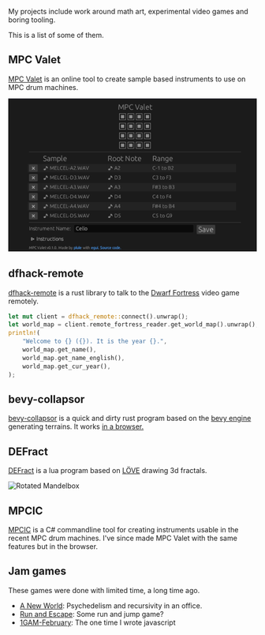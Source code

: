 My projects include work around math art, experimental video games and boring tooling.

This is a list of some of them.

## MPC Valet

[MPC Valet](https://plule.github.io/mpc_valet/) is an online tool to create sample based instruments to use on MPC drum machines.

![capture](https://raw.githubusercontent.com/plule/mpc_valet/main/assets/capture.png)

## dfhack-remote

[dfhack-remote](https://github.com/plule/dfhack-remote) is a rust library to talk to the [Dwarf Fortress](http://www.bay12games.com/dwarves/) video game remotely.

```rust
let mut client = dfhack_remote::connect().unwrap();
let world_map = client.remote_fortress_reader.get_world_map().unwrap();
println!(
    "Welcome to {} ({}). It is the year {}.",
    world_map.get_name(),
    world_map.get_name_english(),
    world_map.get_cur_year(),
);
```

## bevy-collapsor

[bevy-collapsor](https://github.com/plule/bevy-collapsor) is a quick and dirty rust program based on the [bevy engine](https://bevyengine.org/) generating terrains. It works [in a browser.](https://plule.github.io/bevy-collapsor/)

## DEFract

[DEFract](https://github.com/plule/DEFract) is a lua program based on [LÖVE](https://love2d.org/) drawing 3d fractals.

![Rotated Mandelbox](http://i.imgur.com/Vshm6.jpg)

## MPCIC

[MPCIC](https://github.com/plule/MPCIC) is a C# commandline tool for creating instruments usable in the recent MPC drum machines. I've since made MPC Valet with the same features but in the browser.

## Jam games

These games were done with limited time, a long time ago.

- [A New World](https://github.com/plule/A-New-World): Psychedelism and recursivity in an office.
- [Run and Escape](https://github.com/plule/LD48-24): Some run and jump game?
- [1GAM-February](https://github.com/plule/1GAM-February): The one time I wrote javascript

